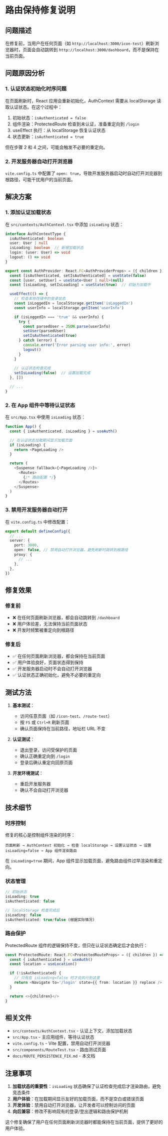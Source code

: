 # 路由保持修复说明

## 问题描述

在修复前，当用户在任何页面（如 `http://localhost:3000/icon-test`）刷新浏览器时，页面会自动跳转到 `http://localhost:3000/dashboard`，而不是保持在当前页面。

## 问题原因分析

### 1. 认证状态初始化时序问题

在页面刷新时，React 应用会重新初始化，AuthContext 需要从 localStorage 读取认证状态。在这个过程中：

1. 初始状态：`isAuthenticated = false`
2. 组件渲染：ProtectedRoute 检查到未认证，准备重定向到 `/login`
3. useEffect 执行：从 localStorage 恢复认证状态
4. 状态更新：`isAuthenticated = true`

但在步骤 2 和 4 之间，可能会触发不必要的重定向。

### 2. 开发服务器自动打开浏览器

`vite.config.ts` 中配置了 `open: true`，导致开发服务器启动时自动打开浏览器到根路径，可能干扰用户的当前页面。

## 解决方案

### 1. 添加认证加载状态

在 `src/contexts/AuthContext.tsx` 中添加 `isLoading` 状态：

```typescript
interface AuthContextType {
  isAuthenticated: boolean
  user: User | null
  isLoading: boolean  // 新增加载状态
  login: (user: User) => void
  logout: () => void
}

export const AuthProvider: React.FC<AuthProviderProps> = ({ children }) => {
  const [isAuthenticated, setIsAuthenticated] = useState(false)
  const [user, setUser] = useState<User | null>(null)
  const [isLoading, setIsLoading] = useState(true)  // 初始为加载中

  useEffect(() => {
    // 检查本地存储中的登录状态
    const isLoggedIn = localStorage.getItem('isLoggedIn')
    const userInfo = localStorage.getItem('userInfo')

    if (isLoggedIn === 'true' && userInfo) {
      try {
        const parsedUser = JSON.parse(userInfo)
        setUser(parsedUser)
        setIsAuthenticated(true)
      } catch (error) {
        console.error('Error parsing user info:', error)
        logout()
      }
    }
    
    // 认证状态检查完成
    setIsLoading(false)  // 设置加载完成
  }, [])

  // ...
}
```

### 2. 在 App 组件中等待认证状态

在 `src/App.tsx` 中使用 `isLoading` 状态：

```typescript
function App() {
  const { isAuthenticated, isLoading } = useAuth()

  // 在认证状态加载期间显示加载页面
  if (isLoading) {
    return <PageLoading />
  }

  return (
    <Suspense fallback={<PageLoading />}>
      <Routes>
        {/* 路由配置 */}
      </Routes>
    </Suspense>
  )
}
```

### 3. 禁用开发服务器自动打开

在 `vite.config.ts` 中修改配置：

```typescript
export default defineConfig({
  // ...
  server: {
    port: 3000,
    open: false, // 禁用自动打开浏览器，避免刷新时跳转到根路径
    proxy: {
      // ...
    },
  },
})
```

## 修复效果

### 修复前
- ❌ 在任何页面刷新浏览器，都会自动跳转到 `/dashboard`
- ❌ 用户体验差，无法保持当前页面状态
- ❌ 开发时频繁被重定向到根路径

### 修复后
- ✅ 在任何页面刷新浏览器，都会保持在当前页面
- ✅ 用户体验良好，页面状态得到保持
- ✅ 开发服务器启动时不会自动打开浏览器
- ✅ 认证状态正确初始化，避免不必要的重定向

## 测试方法

1. **基本测试**：
   - 访问任意页面（如 `/icon-test`、`/route-test`）
   - 按 `F5` 或 `Ctrl+R` 刷新页面
   - 确认页面保持在当前路径，地址栏 URL 不变

2. **认证测试**：
   - 退出登录，访问受保护的页面
   - 确认正确重定向到 `/login`
   - 登录后确认重定向回原页面

3. **开发环境测试**：
   - 重启开发服务器
   - 确认不会自动打开浏览器

## 技术细节

### 时序控制

修复的核心是控制组件渲染的时序：

```
页面刷新 → AuthContext 初始化 → 检查 localStorage → 设置认证状态 → 设置 isLoading=false → App 组件渲染路由
```

在 `isLoading=true` 期间，App 组件显示加载页面，避免路由组件过早渲染和重定向。

### 状态管理

```typescript
// 初始状态
isLoading: true
isAuthenticated: false

// localStorage 检查完成后
isLoading: false
isAuthenticated: true/false (根据实际情况)
```

### 路由保护

ProtectedRoute 组件的逻辑保持不变，但只在认证状态确定后才会执行：

```typescript
const ProtectedRoute: React.FC<ProtectedRouteProps> = ({ children }) => {
  const { isAuthenticated } = useAuth()
  const location = useLocation()

  if (!isAuthenticated) {
    // 只有在 isLoading=false 时才会执行到这里
    return <Navigate to='/login' state={{ from: location }} replace />
  }

  return <>{children}</>
}
```

## 相关文件

- `src/contexts/AuthContext.tsx` - 认证上下文，添加加载状态
- `src/App.tsx` - 主应用组件，等待认证状态
- `vite.config.ts` - Vite 配置，禁用自动打开浏览器
- `src/components/RouteTest.tsx` - 路由测试页面
- `docs/ROUTE_PERSISTENCE_FIX.md` - 本文档

## 注意事项

1. **加载状态的重要性**：`isLoading` 状态确保了认证检查完成后才渲染路由，避免竞态条件
2. **用户体验**：在加载期间显示友好的加载页面，而不是空白或错误页面
3. **开发体验**：禁用自动打开浏览器，让开发者可以控制访问的页面
4. **向后兼容**：修改不影响现有的登录/登出逻辑和路由保护机制

这个修复确保了用户在任何页面刷新浏览器时都能保持在当前页面，提供了更好的用户体验。
